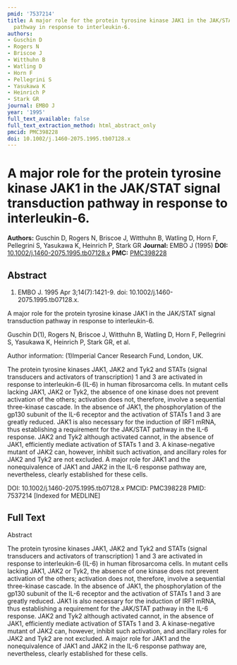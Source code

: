 ```yaml
---
pmid: '7537214'
title: A major role for the protein tyrosine kinase JAK1 in the JAK/STAT signal transduction
  pathway in response to interleukin-6.
authors:
- Guschin D
- Rogers N
- Briscoe J
- Witthuhn B
- Watling D
- Horn F
- Pellegrini S
- Yasukawa K
- Heinrich P
- Stark GR
journal: EMBO J
year: '1995'
full_text_available: false
full_text_extraction_method: html_abstract_only
pmcid: PMC398228
doi: 10.1002/j.1460-2075.1995.tb07128.x
---
```


# A major role for the protein tyrosine kinase JAK1 in the JAK/STAT signal transduction pathway in response to interleukin-6.
**Authors:** Guschin D, Rogers N, Briscoe J, Witthuhn B, Watling D, Horn F, Pellegrini S, Yasukawa K, Heinrich P, Stark GR
**Journal:** EMBO J (1995)
**DOI:** [10.1002/j.1460-2075.1995.tb07128.x](https://doi.org/10.1002/j.1460-2075.1995.tb07128.x)
**PMC:** [PMC398228](https://www.ncbi.nlm.nih.gov/pmc/articles/PMC398228/)

## Abstract

1. EMBO J. 1995 Apr 3;14(7):1421-9. doi: 10.1002/j.1460-2075.1995.tb07128.x.

A major role for the protein tyrosine kinase JAK1 in the JAK/STAT signal 
transduction pathway in response to interleukin-6.

Guschin D(1), Rogers N, Briscoe J, Witthuhn B, Watling D, Horn F, Pellegrini S, 
Yasukawa K, Heinrich P, Stark GR, et al.

Author information:
(1)Imperial Cancer Research Fund, London, UK.

The protein tyrosine kinases JAK1, JAK2 and Tyk2 and STATs (signal transducers 
and activators of transcription) 1 and 3 are activated in response to 
interleukin-6 (IL-6) in human fibrosarcoma cells. In mutant cells lacking JAK1, 
JAK2 or Tyk2, the absence of one kinase does not prevent activation of the 
others; activation does not, therefore, involve a sequential three-kinase 
cascade. In the absence of JAK1, the phosphorylation of the gp130 subunit of the 
IL-6 receptor and the activation of STATs 1 and 3 are greatly reduced. JAK1 is 
also necessary for the induction of IRF1 mRNA, thus establishing a requirement 
for the JAK/STAT pathway in the IL-6 response. JAK2 and Tyk2 although activated 
cannot, in the absence of JAK1, efficiently mediate activation of STATs 1 and 3. 
A kinase-negative mutant of JAK2 can, however, inhibit such activation, and 
ancillary roles for JAK2 and Tyk2 are not excluded. A major role for JAK1 and 
the nonequivalence of JAK1 and JAK2 in the IL-6 response pathway are, 
nevertheless, clearly established for these cells.

DOI: 10.1002/j.1460-2075.1995.tb07128.x
PMCID: PMC398228
PMID: 7537214 [Indexed for MEDLINE]

## Full Text

Abstract

The protein tyrosine kinases JAK1, JAK2 and Tyk2 and STATs (signal transducers and activators of transcription) 1 and 3 are activated in response to interleukin-6 (IL-6) in human fibrosarcoma cells. In mutant cells lacking JAK1, JAK2 or Tyk2, the absence of one kinase does not prevent activation of the others; activation does not, therefore, involve a sequential three-kinase cascade. In the absence of JAK1, the phosphorylation of the gp130 subunit of the IL-6 receptor and the activation of STATs 1 and 3 are greatly reduced. JAK1 is also necessary for the induction of IRF1 mRNA, thus establishing a requirement for the JAK/STAT pathway in the IL-6 response. JAK2 and Tyk2 although activated cannot, in the absence of JAK1, efficiently mediate activation of STATs 1 and 3. A kinase-negative mutant of JAK2 can, however, inhibit such activation, and ancillary roles for JAK2 and Tyk2 are not excluded. A major role for JAK1 and the nonequivalence of JAK1 and JAK2 in the IL-6 response pathway are, nevertheless, clearly established for these cells.
